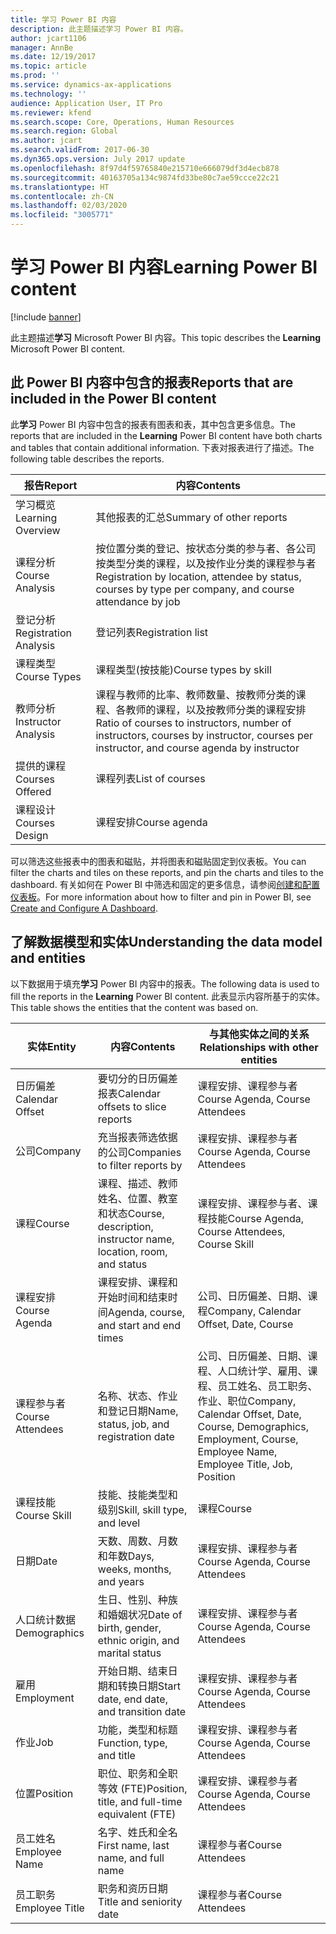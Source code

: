 ```yaml
---
title: 学习 Power BI 内容
description: 此主题描述学习 Power BI 内容。
author: jcart1106
manager: AnnBe
ms.date: 12/19/2017
ms.topic: article
ms.prod: ''
ms.service: dynamics-ax-applications
ms.technology: ''
audience: Application User, IT Pro
ms.reviewer: kfend
ms.search.scope: Core, Operations, Human Resources
ms.search.region: Global
ms.author: jcart
ms.search.validFrom: 2017-06-30
ms.dyn365.ops.version: July 2017 update
ms.openlocfilehash: 8f97d4f59765840e215710e666079df3d4ecb878
ms.sourcegitcommit: 40163705a134c9874fd33be80c7ae59ccce22c21
ms.translationtype: HT
ms.contentlocale: zh-CN
ms.lasthandoff: 02/03/2020
ms.locfileid: "3005771"
---
```

# <a name="learning-power-bi-content"></a><span data-ttu-id="685b1-103">学习 Power BI 内容</span><span class="sxs-lookup"><span data-stu-id="685b1-103">Learning Power BI content</span></span>

[!include [banner](../includes/banner.md)]

<span data-ttu-id="685b1-104">此主题描述**学习** Microsoft Power BI 内容。</span><span class="sxs-lookup"><span data-stu-id="685b1-104">This topic describes the **Learning** Microsoft Power BI content.</span></span>

## <a name="reports-that-are-included-in-the-power-bi-content"></a><span data-ttu-id="685b1-105">此 Power BI 内容中包含的报表</span><span class="sxs-lookup"><span data-stu-id="685b1-105">Reports that are included in the Power BI content</span></span>

<span data-ttu-id="685b1-106">此**学习** Power BI 内容中包含的报表有图表和表，其中包含更多信息。</span><span class="sxs-lookup"><span data-stu-id="685b1-106">The reports that are included in the **Learning** Power BI content have both charts and tables that contain additional information.</span></span> <span data-ttu-id="685b1-107">下表对报表进行了描述。</span><span class="sxs-lookup"><span data-stu-id="685b1-107">The following table describes the reports.</span></span>

| <span data-ttu-id="685b1-108">报告</span><span class="sxs-lookup"><span data-stu-id="685b1-108">Report</span></span>                | <span data-ttu-id="685b1-109">内容</span><span class="sxs-lookup"><span data-stu-id="685b1-109">Contents</span></span> |
|-----------------------|----------|
| <span data-ttu-id="685b1-110">学习概览</span><span class="sxs-lookup"><span data-stu-id="685b1-110">Learning Overview</span></span>     | <span data-ttu-id="685b1-111">其他报表的汇总</span><span class="sxs-lookup"><span data-stu-id="685b1-111">Summary of other reports</span></span> |
| <span data-ttu-id="685b1-112">课程分析</span><span class="sxs-lookup"><span data-stu-id="685b1-112">Course Analysis</span></span>       | <span data-ttu-id="685b1-113">按位置分类的登记、按状态分类的参与者、各公司按类型分类的课程，以及按作业分类的课程参与者</span><span class="sxs-lookup"><span data-stu-id="685b1-113">Registration by location, attendee by status, courses by type per company, and course attendance by job</span></span> |
| <span data-ttu-id="685b1-114">登记分析</span><span class="sxs-lookup"><span data-stu-id="685b1-114">Registration Analysis</span></span> | <span data-ttu-id="685b1-115">登记列表</span><span class="sxs-lookup"><span data-stu-id="685b1-115">Registration list</span></span> |
| <span data-ttu-id="685b1-116">课程类型</span><span class="sxs-lookup"><span data-stu-id="685b1-116">Course Types</span></span>          | <span data-ttu-id="685b1-117">课程类型(按技能)</span><span class="sxs-lookup"><span data-stu-id="685b1-117">Course types by skill</span></span> |
| <span data-ttu-id="685b1-118">教师分析</span><span class="sxs-lookup"><span data-stu-id="685b1-118">Instructor Analysis</span></span>   | <span data-ttu-id="685b1-119">课程与教师的比率、教师数量、按教师分类的课程、各教师的课程，以及按教师分类的课程安排</span><span class="sxs-lookup"><span data-stu-id="685b1-119">Ratio of courses to instructors, number of instructors, courses by instructor, courses per instructor, and course agenda by instructor</span></span> |
| <span data-ttu-id="685b1-120">提供的课程</span><span class="sxs-lookup"><span data-stu-id="685b1-120">Courses Offered</span></span>       | <span data-ttu-id="685b1-121">课程列表</span><span class="sxs-lookup"><span data-stu-id="685b1-121">List of courses</span></span> |
| <span data-ttu-id="685b1-122">课程设计</span><span class="sxs-lookup"><span data-stu-id="685b1-122">Courses Design</span></span>        | <span data-ttu-id="685b1-123">课程安排</span><span class="sxs-lookup"><span data-stu-id="685b1-123">Course agenda</span></span> |

<span data-ttu-id="685b1-124">可以筛选这些报表中的图表和磁贴，并将图表和磁贴固定到仪表板。</span><span class="sxs-lookup"><span data-stu-id="685b1-124">You can filter the charts and tiles on these reports, and pin the charts and tiles to the dashboard.</span></span> <span data-ttu-id="685b1-125">有关如何在 Power BI 中筛选和固定的更多信息，请参阅[创建和配置仪表板](https://powerbi.microsoft.com/guided-learning/powerbi-learning-4-2-create-configure-dashboards)。</span><span class="sxs-lookup"><span data-stu-id="685b1-125">For more information about how to filter and pin in Power BI, see [Create and Configure A Dashboard](https://powerbi.microsoft.com/guided-learning/powerbi-learning-4-2-create-configure-dashboards).</span></span>

## <a name="understanding-the-data-model-and-entities"></a><span data-ttu-id="685b1-126">了解数据模型和实体</span><span class="sxs-lookup"><span data-stu-id="685b1-126">Understanding the data model and entities</span></span>

<span data-ttu-id="685b1-127">以下数据用于填充**学习** Power BI 内容中的报表。</span><span class="sxs-lookup"><span data-stu-id="685b1-127">The following data is used to fill the reports in the **Learning** Power BI content.</span></span> <span data-ttu-id="685b1-128">此表显示内容所基于的实体。</span><span class="sxs-lookup"><span data-stu-id="685b1-128">This table shows the entities that the content was based on.</span></span>

| <span data-ttu-id="685b1-129">实体</span><span class="sxs-lookup"><span data-stu-id="685b1-129">Entity</span></span>           | <span data-ttu-id="685b1-130">内容</span><span class="sxs-lookup"><span data-stu-id="685b1-130">Contents</span></span>                                                         | <span data-ttu-id="685b1-131">与其他实体之间的关系</span><span class="sxs-lookup"><span data-stu-id="685b1-131">Relationships with other entities</span></span> |
|------------------|------------------------------------------------------------------|-----------------------------------|
| <span data-ttu-id="685b1-132">日历偏差</span><span class="sxs-lookup"><span data-stu-id="685b1-132">Calendar Offset</span></span>  | <span data-ttu-id="685b1-133">要切分的日历偏差报表</span><span class="sxs-lookup"><span data-stu-id="685b1-133">Calendar offsets to slice reports</span></span>                                | <span data-ttu-id="685b1-134">课程安排、课程参与者</span><span class="sxs-lookup"><span data-stu-id="685b1-134">Course Agenda, Course Attendees</span></span> |
| <span data-ttu-id="685b1-135">公司</span><span class="sxs-lookup"><span data-stu-id="685b1-135">Company</span></span>          | <span data-ttu-id="685b1-136">充当报表筛选依据的公司</span><span class="sxs-lookup"><span data-stu-id="685b1-136">Companies to filter reports by</span></span>                                   | <span data-ttu-id="685b1-137">课程安排、课程参与者</span><span class="sxs-lookup"><span data-stu-id="685b1-137">Course Agenda, Course Attendees</span></span> |
| <span data-ttu-id="685b1-138">课程</span><span class="sxs-lookup"><span data-stu-id="685b1-138">Course</span></span>           | <span data-ttu-id="685b1-139">课程、描述、教师姓名、位置、教室和状态</span><span class="sxs-lookup"><span data-stu-id="685b1-139">Course, description, instructor name, location, room, and status</span></span> | <span data-ttu-id="685b1-140">课程安排、课程参与者、课程技能</span><span class="sxs-lookup"><span data-stu-id="685b1-140">Course Agenda, Course Attendees, Course Skill</span></span> |
| <span data-ttu-id="685b1-141">课程安排</span><span class="sxs-lookup"><span data-stu-id="685b1-141">Course Agenda</span></span>    | <span data-ttu-id="685b1-142">课程安排、课程和开始时间和结束时间</span><span class="sxs-lookup"><span data-stu-id="685b1-142">Agenda, course, and start and end times</span></span>                          | <span data-ttu-id="685b1-143">公司、日历偏差、日期、课程</span><span class="sxs-lookup"><span data-stu-id="685b1-143">Company, Calendar Offset, Date, Course</span></span> |
| <span data-ttu-id="685b1-144">课程参与者</span><span class="sxs-lookup"><span data-stu-id="685b1-144">Course Attendees</span></span> | <span data-ttu-id="685b1-145">名称、状态、作业和登记日期</span><span class="sxs-lookup"><span data-stu-id="685b1-145">Name, status, job, and registration date</span></span>                         | <span data-ttu-id="685b1-146">公司、日历偏差、日期、课程、人口统计学、雇用、课程、员工姓名、员工职务、作业、职位</span><span class="sxs-lookup"><span data-stu-id="685b1-146">Company, Calendar Offset, Date, Course, Demographics, Employment, Course, Employee Name, Employee Title, Job, Position</span></span> |
| <span data-ttu-id="685b1-147">课程技能</span><span class="sxs-lookup"><span data-stu-id="685b1-147">Course Skill</span></span>     | <span data-ttu-id="685b1-148">技能、技能类型和级别</span><span class="sxs-lookup"><span data-stu-id="685b1-148">Skill, skill type, and level</span></span>                                     | <span data-ttu-id="685b1-149">课程</span><span class="sxs-lookup"><span data-stu-id="685b1-149">Course</span></span> |
| <span data-ttu-id="685b1-150">日期</span><span class="sxs-lookup"><span data-stu-id="685b1-150">Date</span></span>             | <span data-ttu-id="685b1-151">天数、周数、月数和年数</span><span class="sxs-lookup"><span data-stu-id="685b1-151">Days, weeks, months, and years</span></span>                                   | <span data-ttu-id="685b1-152">课程安排、课程参与者</span><span class="sxs-lookup"><span data-stu-id="685b1-152">Course Agenda, Course Attendees</span></span> |
| <span data-ttu-id="685b1-153">人口统计数据</span><span class="sxs-lookup"><span data-stu-id="685b1-153">Demographics</span></span>     | <span data-ttu-id="685b1-154">生日、性别、种族和婚姻状况</span><span class="sxs-lookup"><span data-stu-id="685b1-154">Date of birth, gender, ethnic origin, and marital status</span></span>         | <span data-ttu-id="685b1-155">课程安排、课程参与者</span><span class="sxs-lookup"><span data-stu-id="685b1-155">Course Agenda, Course Attendees</span></span> |
| <span data-ttu-id="685b1-156">雇用</span><span class="sxs-lookup"><span data-stu-id="685b1-156">Employment</span></span>       | <span data-ttu-id="685b1-157">开始日期、结束日期和转换日期</span><span class="sxs-lookup"><span data-stu-id="685b1-157">Start date, end date, and transition date</span></span>                        | <span data-ttu-id="685b1-158">课程安排、课程参与者</span><span class="sxs-lookup"><span data-stu-id="685b1-158">Course Agenda, Course Attendees</span></span> |
| <span data-ttu-id="685b1-159">作业</span><span class="sxs-lookup"><span data-stu-id="685b1-159">Job</span></span>              | <span data-ttu-id="685b1-160">功能，类型和标题</span><span class="sxs-lookup"><span data-stu-id="685b1-160">Function, type, and title</span></span>                                        | <span data-ttu-id="685b1-161">课程安排、课程参与者</span><span class="sxs-lookup"><span data-stu-id="685b1-161">Course Agenda, Course Attendees</span></span> |
| <span data-ttu-id="685b1-162">位置</span><span class="sxs-lookup"><span data-stu-id="685b1-162">Position</span></span>         | <span data-ttu-id="685b1-163">职位、职务和全职等效 (FTE)</span><span class="sxs-lookup"><span data-stu-id="685b1-163">Position, title, and full-time equivalent (FTE)</span></span>                  | <span data-ttu-id="685b1-164">课程安排、课程参与者</span><span class="sxs-lookup"><span data-stu-id="685b1-164">Course Agenda, Course Attendees</span></span> |
| <span data-ttu-id="685b1-165">员工姓名</span><span class="sxs-lookup"><span data-stu-id="685b1-165">Employee Name</span></span>    | <span data-ttu-id="685b1-166">名字、姓氏和全名</span><span class="sxs-lookup"><span data-stu-id="685b1-166">First name, last name, and full name</span></span>                             | <span data-ttu-id="685b1-167">课程参与者</span><span class="sxs-lookup"><span data-stu-id="685b1-167">Course Attendees</span></span> |
| <span data-ttu-id="685b1-168">员工职务</span><span class="sxs-lookup"><span data-stu-id="685b1-168">Employee Title</span></span>   | <span data-ttu-id="685b1-169">职务和资历日期</span><span class="sxs-lookup"><span data-stu-id="685b1-169">Title and seniority date</span></span>                                         | <span data-ttu-id="685b1-170">课程参与者</span><span class="sxs-lookup"><span data-stu-id="685b1-170">Course Attendees</span></span> |
